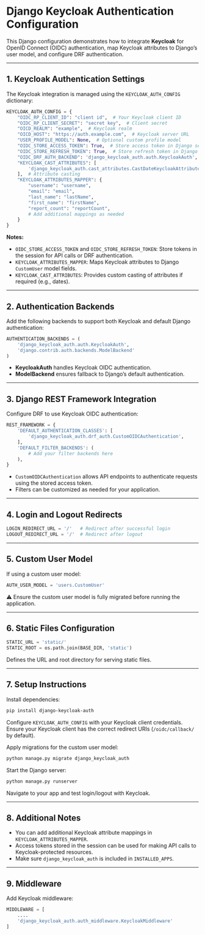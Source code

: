 
# Django Keycloak Authentication Configuration

This Django configuration demonstrates how to integrate **Keycloak** for OpenID Connect (OIDC) authentication, map Keycloak attributes to Django’s user model, and configure DRF authentication.

---

## 1. Keycloak Authentication Settings

The Keycloak integration is managed using the `KEYCLOAK_AUTH_CONFIG` dictionary:

```python
KEYCLOAK_AUTH_CONFIG = {
    "OIDC_RP_CLIENT_ID": "client id",  # Your Keycloak client ID
    "OIDC_RP_CLIENT_SECRET": "secret key",  # Client secret
    "OICD_REALM": "example",  # Keycloak realm
    "OICD_HOST": "https://auth.example.com",  # Keycloak server URL
    "USER_PROFILE_MODEL": None,  # Optional custom profile model
    "OIDC_STORE_ACCESS_TOKEN": True,  # Store access token in Django session
    "OIDC_STORE_REFRESH_TOKEN": True,  # Store refresh token in Django session
    "OIDC_DRF_AUTH_BACKEND": 'django_keycloak_auth.auth.KeycloakAuth',
    "KEYCLOAK_CAST_ATTRIBUTES": [
        'django_keycloak_auth.cast_attributes.CastDateKeycloakAttribute'
    ],  # Attribute casting
    "KEYCLOAK_ATTRIBUTES_MAPPER": {
        "username": "username",
        "email": "email",
        "last_name": "lastName",
        "first_name": "firstName",
        "report_count": "reportCount",
        # Add additional mappings as needed
    }
}
```

**Notes:**

- `OIDC_STORE_ACCESS_TOKEN` and `OIDC_STORE_REFRESH_TOKEN`: Store tokens in the session for API calls or DRF authentication.  
- `KEYCLOAK_ATTRIBUTES_MAPPER`: Maps Keycloak attributes to Django `CustomUser` model fields.  
- `KEYCLOAK_CAST_ATTRIBUTES`: Provides custom casting of attributes if required (e.g., dates).  

---

## 2. Authentication Backends

Add the following backends to support both Keycloak and default Django authentication:

```python
AUTHENTICATION_BACKENDS = (
    'django_keycloak_auth.auth.KeycloakAuth',
    'django.contrib.auth.backends.ModelBackend'
)
```

- **KeycloakAuth** handles Keycloak OIDC authentication.  
- **ModelBackend** ensures fallback to Django’s default authentication.  

---

## 3. Django REST Framework Integration

Configure DRF to use Keycloak OIDC authentication:

```python
REST_FRAMEWORK = {
    'DEFAULT_AUTHENTICATION_CLASSES': [
        'django_keycloak_auth.drf_auth.CustomOIDCAuthentication',
    ],
    'DEFAULT_FILTER_BACKENDS': (
        # Add your filter backends here
    ),
}
```

- `CustomOIDCAuthentication` allows API endpoints to authenticate requests using the stored access token.  
- Filters can be customized as needed for your application.  

---

## 4. Login and Logout Redirects

```python
LOGIN_REDIRECT_URL = '/'   # Redirect after successful login
LOGOUT_REDIRECT_URL = '/'  # Redirect after logout
```

---

## 5. Custom User Model

If using a custom user model:

```python
AUTH_USER_MODEL = 'users.CustomUser'
```

⚠️ Ensure the custom user model is fully migrated before running the application.  

---

## 6. Static Files Configuration

```python
STATIC_URL = 'static/'
STATIC_ROOT = os.path.join(BASE_DIR, 'static')
```

Defines the URL and root directory for serving static files.  

---

## 7. Setup Instructions

Install dependencies:

```bash
pip install django-keycloak-auth
```

Configure `KEYCLOAK_AUTH_CONFIG` with your Keycloak client credentials.  
Ensure your Keycloak client has the correct redirect URIs (`/oidc/callback/` by default).  

Apply migrations for the custom user model:

```bash
python manage.py migrate django_keycloak_auth
```

Start the Django server:

```bash
python manage.py runserver
```

Navigate to your app and test login/logout with Keycloak.  

---

## 8. Additional Notes

- You can add additional Keycloak attribute mappings in `KEYCLOAK_ATTRIBUTES_MAPPER`.  
- Access tokens stored in the session can be used for making API calls to Keycloak-protected resources.  
- Make sure `django_keycloak_auth` is included in `INSTALLED_APPS`.  

---

## 9. Middleware

Add Keycloak middleware:

```python
MIDDLEWARE = [
    ....
    'django_keycloak_auth.auth_middleware.KeycloakMiddleware'
]
```
